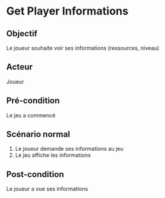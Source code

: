 # Get Player Informations

## Objectif

Le joueur souhaite voir ses informations (ressources, niveau)

## Acteur

Joueur

## Pré-condition

Le jeu a commencé

## Scénario normal


1) Le joueur demande ses informations au jeu
2) Le jeu affiche les informations

## Post-condition

Le joueur a vue ses informations